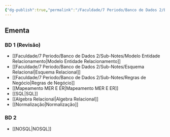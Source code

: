 ```yaml
---
{"dg-publish":true,"permalink":"/Faculdade/7 Periodo/Banco de Dados 2/BD2/","tags":["root","BD"],"dgShowLocalGraph":true,"created":"2024-02-21T08:40:52.458-03:00"}
---
```


## Ementa
### BD 1 (Revisão)
- [[Faculdade/7 Periodo/Banco de Dados 2/Sub-Notes/Modelo Entidade Relacionamento\|Modelo Entidade Relacionamento]]
- [[Faculdade/7 Periodo/Banco de Dados 2/Sub-Notes/Esquema Relacional\|Esquema Relacional]]
- [[Faculdade/7 Periodo/Banco de Dados 2/Sub-Notes/Regras de Negócio\|Regras de Negócio]]
- [[Mapeamento MER E ER\|Mapeamento MER E ER]]
- [[SQL\|SQL]]
- [[Algebra Relacional\|Algebra Relacional]]
- [[Normalização\|Normalização]]

### BD 2
- [[NOSQL\|NOSQL]]
